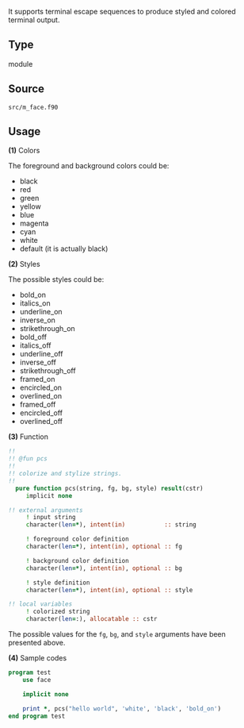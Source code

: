 It supports terminal escape sequences to produce styled and colored terminal output.

## Type

module

## Source

`src/m_face.f90`

## Usage

**(1)** Colors

The foreground and background colors could be:

* black
* red
* green
* yellow
* blue
* magenta
* cyan
* white
* default (it is actually black)

**(2)** Styles

The possible styles could be:

* bold_on
* italics_on
* underline_on
* inverse_on
* strikethrough_on
* bold_off
* italics_off
* underline_off
* inverse_off
* strikethrough_off
* framed_on
* encircled_on
* overlined_on
* framed_off
* encircled_off
* overlined_off

**(3)** Function

```fortran
!!
!! @fun pcs
!!
!! colorize and stylize strings.
!!
  pure function pcs(string, fg, bg, style) result(cstr)
     implicit none

!! external arguments
     ! input string
     character(len=*), intent(in)           :: string

     ! foreground color definition
     character(len=*), intent(in), optional :: fg

     ! background color definition
     character(len=*), intent(in), optional :: bg

     ! style definition
     character(len=*), intent(in), optional :: style

!! local variables
     ! colorized string
     character(len=:), allocatable :: cstr
```

The possible values for the `fg`, `bg`, and `style` arguments have been presented above.

**(4)** Sample codes

```fortran
program test
    use face

    implicit none

    print *, pcs("hello world", 'white', 'black', 'bold_on')
end program test
```
